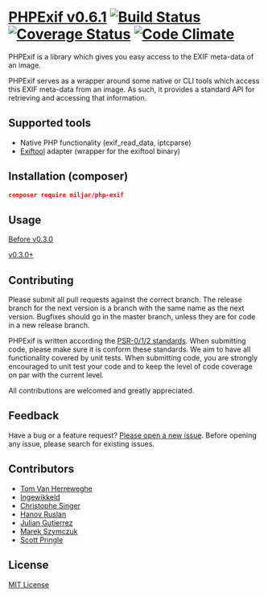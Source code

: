 # [PHPExif v0.6.1](http://github.com/Miljar/php-exif) [![Build Status](https://travis-ci.org/Miljar/php-exif.png?branch=master)](https://travis-ci.org/Miljar/php-exif) [![Coverage Status](https://coveralls.io/repos/Miljar/php-exif/badge.svg?branch=master)](https://coveralls.io/r/Miljar/php-exif?branch=master) [![Code Climate](https://codeclimate.com/github/Miljar/php-exif/badges/gpa.svg)](https://codeclimate.com/github/Miljar/php-exif)

PHPExif is a library which gives you easy access to the EXIF meta-data of an image.

PHPExif serves as a wrapper around some native or CLI tools which access this EXIF meta-data from an image. As such, it provides a standard API for retrieving and accessing that information.

## Supported tools

* Native PHP functionality (exif_read_data, iptcparse)
* [Exiftool](http://www.sno.phy.queensu.ca/~phil/exiftool) adapter (wrapper for the exiftool binary)

## Installation (composer)

```json
composer require miljar/php-exif
```


## Usage

[Before v0.3.0](Resources/doc/usage_0.2.1.md)

[v0.3.0+](Resources/doc/usage.md)

## Contributing

Please submit all pull requests against the correct branch. The release branch for the next version is a branch with the same name as the next version. Bugfixes should go in the master branch, unless they are for code in a new release branch.

PHPExif is written according the [PSR-0/1/2 standards](http://www.php-fig.org/). When submitting code, please make sure it is conform these standards.
We aim to have all functionality covered by unit tests. When submitting code, you are strongly encouraged to unit test your code and to keep the level of code coverage on par with the current level.

All contributions are welcomed and greatly appreciated.

## Feedback

Have a bug or a feature request? [Please open a new issue](https://github.com/Miljar/php-exif/issues). Before opening any issue, please search for existing issues.

## Contributors

* [Tom Van Herreweghe](http://github.com/Miljar)
* [Ingewikkeld](https://github.com/Ingewikkeld)
* [Christophe Singer](https://github.com/wasinger)
* [Hanov Ruslan](https://github.com/hanovruslan)
* [Julian Gutierrez](https://github.com/juliangut)
* [Marek Szymczuk](https://github.com/bonzai)
* [Scott Pringle](https://github.com/Luciam91)

## License

[MIT License](http://github.com/Miljar/php-exif/blob/master/LICENSE)
